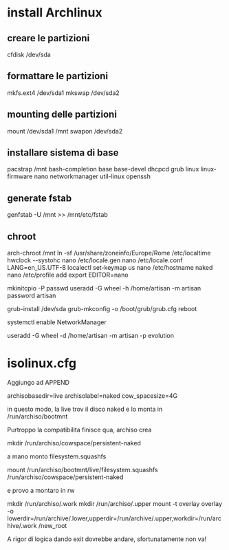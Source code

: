 # install Archlinux

## creare le partizioni
cfdisk /dev/sda

## formattare le partizioni
mkfs.ext4 /dev/sda1
mkswap /dev/sda2

## mounting delle partizioni
mount /dev/sda1 /mnt
swapon /dev/sda2

## installare sistema di base 
pacstrap /mnt bash-completion base base-devel dhcpcd grub linux linux-firmware nano networkmanager util-linux openssh

## generate fstab
genfstab -U /mnt >> /mnt/etc/fstab

## chroot
arch-chroot /mnt
ln -sf /usr/share/zoneinfo/Europe/Rome /etc/localtime
hwclock --systohc
nano /etc/locale.gen
nano /etc/locale.conf
    LANG=en_US.UTF-8
localectl set-keymap us
nano /etc/hostname
    naked
nano /etc/profile
    add
export EDITOR=nano

mkinitcpio -P
passwd
useradd -G wheel -h /home/artisan -m artisan
password artisan

grub-install /dev/sda
grub-mkconfig -o /boot/grub/grub.cfg
reboot

systemctl enable NetworkManager

useradd -G wheel -d /home/artisan -m artisan -p evolution

# isolinux.cfg
Aggiungo ad APPEND

archisobasedir=live archisolabel=naked cow_spacesize=4G

in questo modo, la live trov il disco naked e lo monta in
/run/archiso/bootmnt

Purtroppo la compatibilita finisce qua, archiso crea 

mkdir /run/archiso/cowspace/persistent-naked

a mano monto filesystem.squashfs 

mount /run/archiso/bootmnt/live/filesystem.squashfs /run/archiso/cowspace/persistent-naked

e provo a montaro in rw

mkdir /run/archiso/.work
mkdir /run/archiso/.upper
mount -t overlay overlay -o lowerdir=/run/archive/.lower,upperdir=/run/archive/.upper,workdir=/run/archive/.work /new_root

A rigor di logica dando exit dovrebbe andare, sfortunatamente non va!

